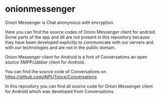 # onionmessenger
Onion Messenger is Chat anonymous with encryption.

Here you can find the source codes of Onion Messenger client for android. Some parts of the app and dll are not present in this repository because they have been developed explicitly to communicate with our servers and with our technologies and are not in the public domain.

Onion Messenger client for Android is a fork of Conversations an open source XMPP/Jabber client for Android.

You can find the source code of Conversations on https://github.com/iNPUTmice/Conversations

In this repository you can find all source code for Onion Messenger client for Android which was developed from Conversations.
